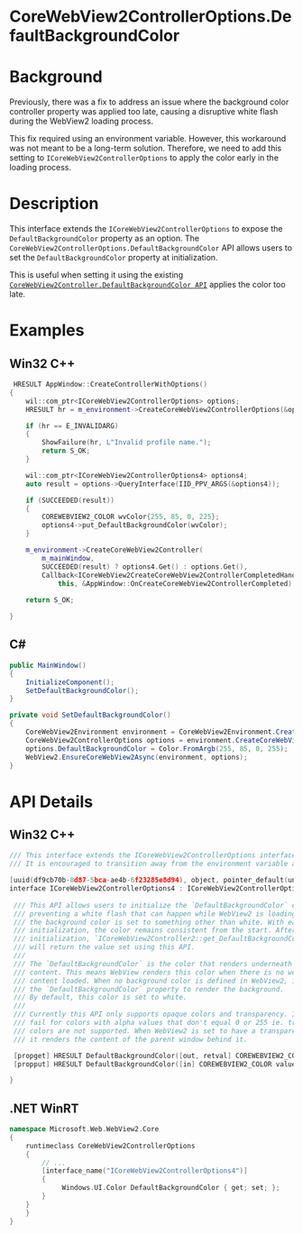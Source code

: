 CoreWebView2ControllerOptions.DefaultBackgroundColor
===
# Background

Previously, there was a fix to address an issue where the background color controller property
was applied too late, causing a disruptive white flash during the WebView2 loading process.

This fix required using an environment variable. However, this workaround was not meant to be 
a long-term solution. Therefore, we need to add this setting to `ICoreWebView2ControllerOptions` 
to apply the color early in the loading process.

# Description

This interface extends the `ICoreWebView2ControllerOptions` to expose the `DefaultBackgroundColor` 
property as an option.
The `CoreWebView2ControllerOptions.DefaultBackgroundColor` API  allows users to set the 
`DefaultBackgroundColor` property at initialization.

This is useful when setting it using the existing [`CoreWebView2Controller.DefaultBackgroundColor API`](https://learn.microsoft.com/en-us/dotnet/api/microsoft.web.webview2.core.corewebview2controller.defaultbackgroundcolor?view=webview2-dotnet-1.0.2792.45)
applies the color too late.



# Examples

## Win32 C++
```cpp
 HRESULT AppWindow::CreateControllerWithOptions()
{
    wil::com_ptr<ICoreWebView2ControllerOptions> options;
    HRESULT hr = m_environment->CreateCoreWebView2ControllerOptions(&options);

    if (hr == E_INVALIDARG)
    {
        ShowFailure(hr, L"Invalid profile name.");
        return S_OK;
    }

    wil::com_ptr<ICoreWebView2ControllerOptions4> options4;
    auto result = options->QueryInterface(IID_PPV_ARGS(&options4));

    if (SUCCEEDED(result))
    {
        COREWEBVIEW2_COLOR wvColor{255, 85, 0, 225};
        options4->put_DefaultBackgroundColor(wvColor);
    }

    m_environment->CreateCoreWebView2Controller(
        m_mainWindow,
        SUCCEEDED(result) ? options4.Get() : options.Get(),
        Callback<ICoreWebView2CreateCoreWebView2ControllerCompletedHandler>(
            this, &AppWindow::OnCreateCoreWebView2ControllerCompleted).Get());
    
    return S_OK;

}
```



## C#
```c#
public MainWindow()
{
    InitializeComponent();
    SetDefaultBackgroundColor();
}

private void SetDefaultBackgroundColor()
{
    CoreWebView2Environment environment = CoreWebView2Environment.CreateAsync();
    CoreWebView2ControllerOptions options = environment.CreateCoreWebView2ControllerOptions();
    options.DefaultBackgroundColor = Color.FromArgb(255, 85, 0, 255);
    WebView2.EnsureCoreWebView2Async(environment, options);  
}

```



# API Details

## Win32 C++
 ```cpp
/// This interface extends the ICoreWebView2ControllerOptions interface to expose the DefaultBackgroundColor property.
/// It is encouraged to transition away from the environment variable and use this API solution to apply the property.

[uuid(df9cb70b-8d87-5bca-ae4b-6f23285e8d94), object, pointer_default(unique)]
interface ICoreWebView2ControllerOptions4 : ICoreWebView2ControllerOptions3 {
  
  /// This API allows users to initialize the `DefaultBackgroundColor` early,
  /// preventing a white flash that can happen while WebView2 is loading when
  /// the background color is set to something other than white. With early
  /// initialization, the color remains consistent from the start. After
  /// initialization, `ICoreWebView2Controller2::get_DefaultBackgroundColor`
  /// will return the value set using this API. 
  ///
  /// The `DefaultBackgroundColor` is the color that renders underneath all web
  /// content. This means WebView renders this color when there is no web 
  /// content loaded. When no background color is defined in WebView2, it uses
  /// the `DefaultBackgroundColor` property to render the background.
  /// By default, this color is set to white.
  ///
  /// Currently this API only supports opaque colors and transparency. It will
  /// fail for colors with alpha values that don't equal 0 or 255 ie. translucent
  /// colors are not supported. When WebView2 is set to have a transparent background, 
  /// it renders the content of the parent window behind it.

  [propget] HRESULT DefaultBackgroundColor([out, retval] COREWEBVIEW2_COLOR* value);
  [propput] HRESULT DefaultBackgroundColor([in] COREWEBVIEW2_COLOR value);

}
```



## .NET WinRT

```cpp
namespace Microsoft.Web.WebView2.Core
{
    runtimeclass CoreWebView2ControllerOptions
    { 
        // ...
        [interface_name("ICoreWebView2ControllerOptions4")]
        {
             Windows.UI.Color DefaultBackgroundColor { get; set; };
        }
    }
    }
}

```
